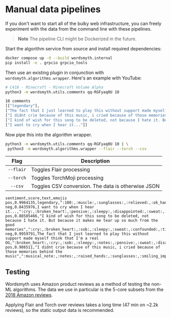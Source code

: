 # Manual data pipelines

If you don't want to start all of the bulky web infrastructure, you can freely experiment with the data from the command line with these pipelines.

> **Note**
> The pipeline CLI might be Dockerized in the future.

Start the algorithm service from source and install required dependencies:

```bash
docker compose up -d --build wordsmyth.internal
pip install -e . grpcio grpcio_tools
```

Then use an existing plugin in conjunction with `wordsmyth.algorithms.wrapper`. Here's an example with YouTube:

```bash
# C418 - Minecraft - Minecraft Volume Alpha
python3 -m wordsmyth.utils.comments qq-RGFyaq0U 10
```

```bash
10 comments
[["legendary"], 
["The fact that I just learned to play this without support made myself think that I'm a real OG"], 
["I didnt crie because of this music, i cried because of those memories behind the music"], 
["I kind of wish for this song to be deleted, not because I hate it. But because it makes me tear up so much from the good memories"], 
["I want to cry when I hear it..."]]
```

Now pipe this into the algorithm wrapper.

```bash
python3 -m wordsmyth.utils.comments qq-RGFyaq0U 10 | \
 python3 -m wordsmyth.algorithms.wrapper --flair --torch --csv
```

| Flag  | Description |
| :---: | ----- |
| `--flair`  | Toggles Flair processing  |
| `--torch`  | Toggles TorchMoji processing  |
| `--csv`  | Toggles CSV conversion. The data is otherwise JSON  |

```csv
sentiment,score,text,emojis
pos,0.9964135,legendary,":100:,:muscle:,:sunglasses:,:relieved:,:ok_hand:,:smiling_imp:,:sweat_smile:,:raised_hands:,:information_desk_person:,:smirk:"
neg,0.8435976,I want to cry when I hear it...,":cry:,:broken_heart:,:pensive:,:sleepy:,:disappointed:,:sweat:,:sob:,:persevere:,:confused:,:notes:"
pos,0.88585466,"I kind of wish for this song to be deleted, not because I hate it. But because it makes me tear up so much from the good memories",":cry:,:broken_heart:,:sob:,:sleepy:,:sweat:,:confounded:,:tired_face:,:pensive:,:disappointed:,:persevere:"
neg,0.9959791,The fact that I just learned to play this without support made myself think that I'm a real OG,":broken_heart:,:cry:,:sob:,:sleepy:,:notes:,:pensive:,:sweat:,:disappointed:,:musical_note:,:persevere:"
pos,0.986511,"I didnt crie because of this music, i cried because of those memories behind the music",":musical_note:,:notes:,:raised_hands:,:sunglasses:,:smiling_imp:,:muscle:,:pray:,:ok_hand:,:100:,:sparkles:"
```

## Testing

Wordsmyth uses Amazon product reviews as a method of testing the non-ML algorithms. The data we use in particular is the 5-core subsets from the [2018 Amazon reviews](https://nijianmo.github.io/amazon/#subsets).

Applying Flair and Torch over reviews takes a long time (47 min on ~2.2k reviews), so the static output data is recommended.
